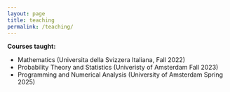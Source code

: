 ```yaml
---
layout: page
title: teaching
permalink: /teaching/
---
```


**Courses taught:**

- Mathematics (Universita della Svizzera Italiana, Fall 2022)
- Probability Theory and Statistics  (Univeristy of Amsterdam Fall 2023)
- Programming and Numerical Analysis (University of Amsterdam Spring 2025)
